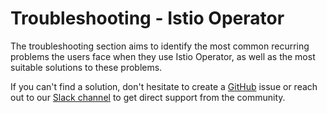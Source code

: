 # Troubleshooting - Istio Operator

The troubleshooting section aims to identify the most common recurring problems the users face when they use Istio Operator, as well as the most suitable solutions to these problems.

If you can't find a solution, don't hesitate to create a [GitHub](https://github.com/kyma-project/istio/issues) issue or reach out to our [Slack channel](http://slack.kyma-project.io/) to get direct support from the community.